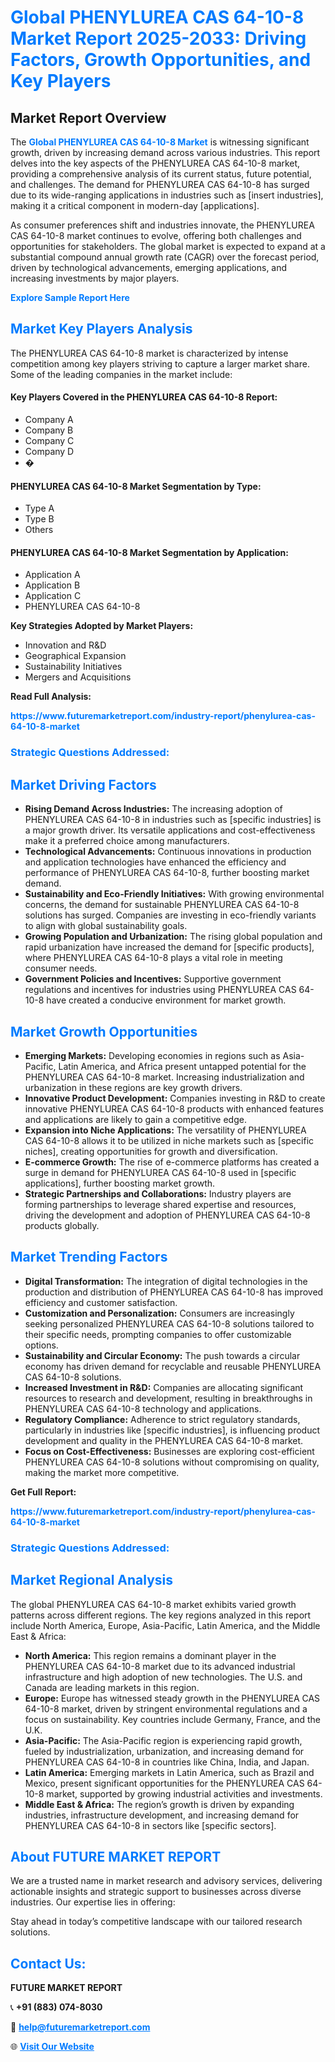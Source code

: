 <h1 style="color: #007BFF;">Global PHENYLUREA CAS 64-10-8 Market Report 2025-2033: Driving Factors, Growth Opportunities, and Key Players</h1>

<section id="overview">
<h2>Market Report Overview</h2>
<p>The <a href="https://www.futuremarketreport.com/industry-report/phenylurea-cas-64-10-8-market" style="color: #007BFF; text-decoration: none;"><strong>Global PHENYLUREA CAS 64-10-8 Market</strong></a> is witnessing significant growth, driven by increasing demand across various industries. This report delves into the key aspects of the PHENYLUREA CAS 64-10-8 market, providing a comprehensive analysis of its current status, future potential, and challenges. The demand for PHENYLUREA CAS 64-10-8 has surged due to its wide-ranging applications in industries such as [insert industries], making it a critical component in modern-day [applications].</p>
<p>As consumer preferences shift and industries innovate, the PHENYLUREA CAS 64-10-8 market continues to evolve, offering both challenges and opportunities for stakeholders. The global market is expected to expand at a substantial compound annual growth rate (CAGR) over the forecast period, driven by technological advancements, emerging applications, and increasing investments by major players.</p>
</section>

<section id="overview">
<p><a href="https://www.futuremarketreport.com/request-sample/reportId=111694" style="color: #007BFF; text-decoration: none;"><strong>Explore Sample Report Here</strong></a></p>
</section>

<section id="key-players">
<h2 style="color: #007BFF;">Market Key Players Analysis</h2>
<p>The PHENYLUREA CAS 64-10-8 market is characterized by intense competition among key players striving to capture a larger market share. Some of the leading companies in the market include:</p>
<h4>Key Players Covered in the PHENYLUREA CAS 64-10-8 Report:</h4>
<ul><li>Company A</li><li>Company B</li><li>Company C</li><li>Company D</li><li>�</li></ul>
<h4>PHENYLUREA CAS 64-10-8 Market Segmentation by Type:</h4>
<ul><li>Type A</li><li>Type B</li><li>Others</li></ul>

<h4>PHENYLUREA CAS 64-10-8 Market Segmentation by Application:</h4>
<ul><li>Application A</li><li>Application B</li><li>Application C</li><li>PHENYLUREA CAS 64-10-8</li></ul>
<p><strong>Key Strategies Adopted by Market Players:</strong></p>
<ul>
<li>Innovation and R&D</li>
<li>Geographical Expansion</li>
<li>Sustainability Initiatives</li>
<li>Mergers and Acquisitions</li>
</ul>
</section>

<section>
<p><strong>Read Full Analysis: </strong></p><a href="https://www.futuremarketreport.com/industry-report/phenylurea-cas-64-10-8-market" style="color: #007BFF; text-decoration: none;"><strong>https://www.futuremarketreport.com/industry-report/phenylurea-cas-64-10-8-market</strong></a>
<h3 style="color: #007BFF;">Strategic Questions Addressed:</h3>
</section>

<section id="driving-factors">
<h2 style="color: #007BFF;">Market Driving Factors</h2>
<ul>
<li><strong>Rising Demand Across Industries:</strong> The increasing adoption of PHENYLUREA CAS 64-10-8 in industries such as [specific industries] is a major growth driver. Its versatile applications and cost-effectiveness make it a preferred choice among manufacturers.</li>
<li><strong>Technological Advancements:</strong> Continuous innovations in production and application technologies have enhanced the efficiency and performance of PHENYLUREA CAS 64-10-8, further boosting market demand.</li>
<li><strong>Sustainability and Eco-Friendly Initiatives:</strong> With growing environmental concerns, the demand for sustainable PHENYLUREA CAS 64-10-8 solutions has surged. Companies are investing in eco-friendly variants to align with global sustainability goals.</li>
<li><strong>Growing Population and Urbanization:</strong> The rising global population and rapid urbanization have increased the demand for [specific products], where PHENYLUREA CAS 64-10-8 plays a vital role in meeting consumer needs.</li>
<li><strong>Government Policies and Incentives:</strong> Supportive government regulations and incentives for industries using PHENYLUREA CAS 64-10-8 have created a conducive environment for market growth.</li>
</ul>
</section>

<section id="growth-opportunities">
<h2 style="color: #007BFF;">Market Growth Opportunities</h2>
<ul>
<li><strong>Emerging Markets:</strong> Developing economies in regions such as Asia-Pacific, Latin America, and Africa present untapped potential for the PHENYLUREA CAS 64-10-8 market. Increasing industrialization and urbanization in these regions are key growth drivers.</li>
<li><strong>Innovative Product Development:</strong> Companies investing in R&D to create innovative PHENYLUREA CAS 64-10-8 products with enhanced features and applications are likely to gain a competitive edge.</li>
<li><strong>Expansion into Niche Applications:</strong> The versatility of PHENYLUREA CAS 64-10-8 allows it to be utilized in niche markets such as [specific niches], creating opportunities for growth and diversification.</li>
<li><strong>E-commerce Growth:</strong> The rise of e-commerce platforms has created a surge in demand for PHENYLUREA CAS 64-10-8 used in [specific applications], further boosting market growth.</li>
<li><strong>Strategic Partnerships and Collaborations:</strong> Industry players are forming partnerships to leverage shared expertise and resources, driving the development and adoption of PHENYLUREA CAS 64-10-8 products globally.</li>
</ul>
</section>

<section id="trending-factors">
<h2 style="color: #007BFF;">Market Trending Factors</h2>
<ul>
<li><strong>Digital Transformation:</strong> The integration of digital technologies in the production and distribution of PHENYLUREA CAS 64-10-8 has improved efficiency and customer satisfaction.</li>
<li><strong>Customization and Personalization:</strong> Consumers are increasingly seeking personalized PHENYLUREA CAS 64-10-8 solutions tailored to their specific needs, prompting companies to offer customizable options.</li>
<li><strong>Sustainability and Circular Economy:</strong> The push towards a circular economy has driven demand for recyclable and reusable PHENYLUREA CAS 64-10-8 solutions.</li>
<li><strong>Increased Investment in R&D:</strong> Companies are allocating significant resources to research and development, resulting in breakthroughs in PHENYLUREA CAS 64-10-8 technology and applications.</li>
<li><strong>Regulatory Compliance:</strong> Adherence to strict regulatory standards, particularly in industries like [specific industries], is influencing product development and quality in the PHENYLUREA CAS 64-10-8 market.</li>
<li><strong>Focus on Cost-Effectiveness:</strong> Businesses are exploring cost-efficient PHENYLUREA CAS 64-10-8 solutions without compromising on quality, making the market more competitive.</li>
</ul>
</section>

<section>
<p><strong>Get Full Report: </strong></p><a href="https://www.futuremarketreport.com/industry-report/phenylurea-cas-64-10-8-market" style="color: #007BFF; text-decoration: none;"><strong>https://www.futuremarketreport.com/industry-report/phenylurea-cas-64-10-8-market</strong></a>
<h3 style="color: #007BFF;">Strategic Questions Addressed:</h3>
</section>


<section id="regional-analysis">
<h2 style="color: #007BFF;">Market Regional Analysis</h2>
<p>The global PHENYLUREA CAS 64-10-8 market exhibits varied growth patterns across different regions. The key regions analyzed in this report include North America, Europe, Asia-Pacific, Latin America, and the Middle East & Africa:</p>
<ul>
<li><strong>North America:</strong> This region remains a dominant player in the PHENYLUREA CAS 64-10-8 market due to its advanced industrial infrastructure and high adoption of new technologies. The U.S. and Canada are leading markets in this region.</li>
<li><strong>Europe:</strong> Europe has witnessed steady growth in the PHENYLUREA CAS 64-10-8 market, driven by stringent environmental regulations and a focus on sustainability. Key countries include Germany, France, and the U.K.</li>
<li><strong>Asia-Pacific:</strong> The Asia-Pacific region is experiencing rapid growth, fueled by industrialization, urbanization, and increasing demand for PHENYLUREA CAS 64-10-8 in countries like China, India, and Japan.</li>
<li><strong>Latin America:</strong> Emerging markets in Latin America, such as Brazil and Mexico, present significant opportunities for the PHENYLUREA CAS 64-10-8 market, supported by growing industrial activities and investments.</li>
<li><strong>Middle East & Africa:</strong> The region’s growth is driven by expanding industries, infrastructure development, and increasing demand for PHENYLUREA CAS 64-10-8 in sectors like [specific sectors].</li>
</ul>
</section>

<footer>
<h2 style="color: #007BFF;">About FUTURE MARKET REPORT</h2>
<p>We are a trusted name in market research and advisory services, delivering actionable insights and strategic support to businesses across diverse industries. Our expertise lies in offering:</p>

<p>Stay ahead in today’s competitive landscape with our tailored research solutions.</p>

<h2 style="color: #007BFF;">Contact Us:</h2>
<p><strong>FUTURE MARKET REPORT</strong></p>
<p>📞 <strong>+91 (883) 074-8030</strong></p>
<p>📧 <strong><a href="mailto:help@futuremarketreport.com" style="color: #007BFF;">help@futuremarketreport.com</a></strong></p>
<p>🌐 <strong><a href="https://www.futuremarketreport.com/" style="color: #007BFF;">Visit Our Website</a></strong></p>
</footer>